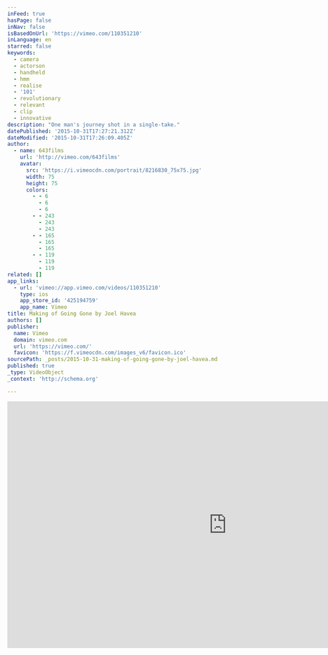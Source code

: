 ```yaml
---
inFeed: true
hasPage: false
inNav: false
isBasedOnUrl: 'https://vimeo.com/110351210'
inLanguage: en
starred: false
keywords:
  - camera
  - actorson
  - handheld
  - hmm
  - realise
  - '101'
  - revolutionary
  - relevant
  - clip
  - innovative
description: "One man's journey shot in a single-take."
datePublished: '2015-10-31T17:27:21.312Z'
dateModified: '2015-10-31T17:26:09.405Z'
author:
  - name: 643films
    url: 'http://vimeo.com/643films'
    avatar:
      src: 'https://i.vimeocdn.com/portrait/8216830_75x75.jpg'
      width: 75
      height: 75
      colors:
        - - 6
          - 6
          - 6
        - - 243
          - 243
          - 243
        - - 165
          - 165
          - 165
        - - 119
          - 119
          - 119
related: []
app_links:
  - url: 'vimeo://app.vimeo.com/videos/110351210'
    type: ios
    app_store_id: '425194759'
    app_name: Vimeo
title: Making of Going Gone by Joel Havea
authors: []
publisher:
  name: Vimeo
  domain: vimeo.com
  url: 'https://vimeo.com/'
  favicon: 'https://f.vimeocdn.com/images_v6/favicon.ico'
sourcePath: _posts/2015-10-31-making-of-going-gone-by-joel-havea.md
published: true
_type: VideoObject
_context: 'http://schema.org'

---
```

<iframe src="https://cdn.embedly.com/widgets/media.html?src=https%3A%2F%2Fplayer.vimeo.com%2Fvideo%2F110351210&amp;url=https%3A%2F%2Fvimeo.com%2F110351210&amp;image=http%3A%2F%2Fi.vimeocdn.com%2Fvideo%2F494646698_1280.jpg&amp;key=b7d04c9b404c499eba89ee7072e1c4f7&amp;type=text%2Fhtml&amp;schema=vimeo" width="1000" height="563" scrolling="no" frameborder="0" allowfullscreen="allowfullscreen" style=""></iframe>